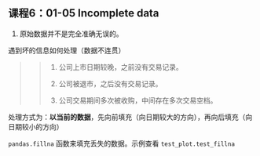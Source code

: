 ## 课程6：01-05 Incomplete data

1. 原始数据并不是完全准确无误的。

遇到坏的信息如何处理（数据不连贯）

>> 1. 公司上市日期较晚，之前没有交易记录。
>>
>> 2. 公司被退市，之后没有交易记录。
>>
>> 3. 公司交易期间多次被收购，中间存在多次交易空档。

处理方式为：**以当前的数据**，先向前填充（向日期较大的方向），再向后填充（向日期较小的方向）

`pandas.fillna` 函数来填充丢失的数据。示例查看 `test_plot.test_fillna`